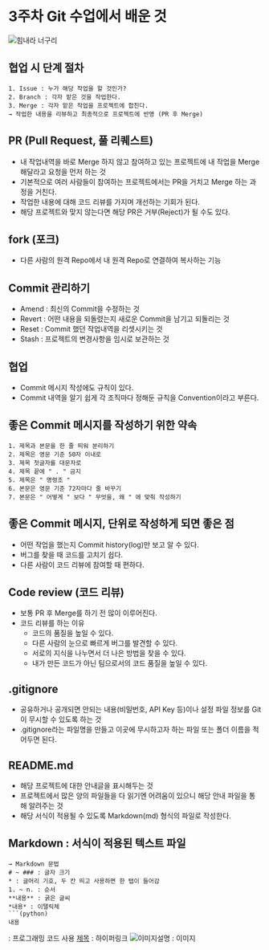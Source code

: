 # 3주차 Git 수업에서 배운 것
![힘내라 너구리](https://pbs.twimg.com/media/DmBhcVLVAAA3mjC.jpg)

## 협업 시 단계 절차
```
1. Issue : 누가 해당 작업을 할 것인가?
2. Branch : 각자 맡은 것을 작업한다.
3. Merge : 각자 맡은 작업을 프로젝트에 합친다.
→ 작업한 내용을 리뷰하고 최종적으로 프로젝트에 반영 (PR 후 Merge)
```

## PR (Pull Request, 풀 리퀘스트)
- 내 작업내역을 바로 Merge 하지 않고 참여하고 있는 프로젝트에 내 작업을 Merge 해달라고 요청을 먼저 하는 것
- 기본적으로 여러 사람들이 참여하는 프로젝트에서는 PR을 거치고 Merge 하는 과정을 거친다.
- 작업한 내용에 대해 코드 리뷰를 가지며 개선하는 기회가 된다.
- 해당 프로젝트와 맞지 않는다면 해당 PR은 거부(Reject)가 될 수도 있다.

## fork (포크)
- 다른 사람의 원격 Repo에서 내 원격 Repo로 연결하여 복사하는 기능

## Commit 관리하기
- Amend : 최신의 Commit을 수정하는 것
- Revert : 어떤 내용을 되돌렸는지 새로운 Commit을 남기고 되돌리는 것
- Reset : Commit 했던 작업내역을 리셋시키는 것
- Stash : 프로젝트의 변경사항을 임시로 보관하는 것

## 협업
- Commit 메시지 작성에도 규칙이 있다.
- Commit 내역을 알기 쉽게 각 조직마다 정해둔 규칙을 Convention이라고 부른다.

## 좋은 Commit 메시지를 작성하기 위한 약속
```
1. 제목과 본문을 한 줄 띄워 분리하기
2. 제목은 영문 기준 50자 이내로
3. 제목 첫글자를 대문자로
4. 제목 끝에 " . " 금지
5. 제목은 " 명령조 "
6. 본문은 영문 기준 72자마다 줄 바꾸기
7. 본문은 " 어떻게 " 보다 " 무엇을, 왜 " 에 맞춰 작성하기
```

## 좋은 Commit 메시지, 단위로 작성하게 되면 좋은 점
- 어떤 작업을 했는지 Commit history(log)만 보고 알 수 있다.
- 버그를 찾을 때 코드를 고치기 쉽다.
- 다른 사람이 코드 리뷰에 참여할 때 편하다.

## Code review (코드 리뷰)
- 보통 PR 후 Merge를 하기 전 많이 이루어진다.
- 코드 리뷰를 하는 이유
  - 코드의 품질을 높일 수 있다.
  - 다른 사람의 눈으로 빠르게 버그를 발견할 수 있다.
  - 서로의 지식을 나누면서 더 나은 방법을 찾을 수 있다.
  - 내가 만든 코드가 아닌 팀으로서의 코드 품질을 높일 수 있다.

## .gitignore
- 공유하거나 공개되면 안되는 내용(비밀번호, API Key 등)이나 설정 파일 정보를 Git이 무시할 수 있도록 하는 것
- .gitignore라는 파일명을 만들고 이곳에 무시하고자 하는 파일 또는 폴더 이름을 적어두면 된다.

## README.md
- 해당 프로젝트에 대한 안내글을 표시해두는 것
- 프로젝트에서 많은 양의 파일들을 다 읽기엔 어려움이 있으니 해당 안내 파일을 통해 알려주는 것
- 해당 서식이 적용될 수 있도록 Markdown(md) 형식의 파일로 작성한다.

## Markdown : 서식이 적용된 텍스트 파일
```
→ Markdown 문법
# ~ ### : 글자 크기
* : 글머리 기호, 두 칸 띄고 사용하면 한 탭이 들어감
1. ~ n. : 순서
**내용** : 굵은 글씨
*내용* : 이탤릭체
```(python)
내용
```
: 프로그래밍 코드 사용
[제목](URL) : 하이퍼링크
![이미지설명](URL) : 이미지
```